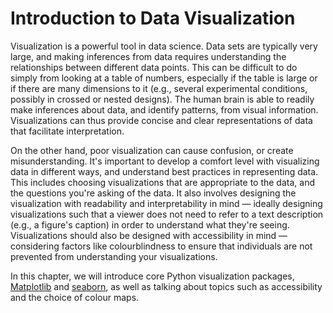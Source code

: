 # Introduction to Data Visualization

Visualization is a powerful tool in data science. Data sets are typically very large, and making inferences from data requires understanding the relationships between different data points. This can be difficult to do simply from looking at a table of numbers, especially if the table is large or if there are many dimensions to it (e.g., several experimental conditions, possibly in crossed or nested designs). The human brain is able to readily make inferences about data, and identify patterns, from visual information. Visualizations can thus provide concise and clear representations of data that facilitate interpretation.

On the other hand, poor visualization can cause confusion, or create misunderstanding. It's important to develop a comfort level with visualizing data in different ways, and understand best practices in representing data. This includes choosing visualizations that are appropriate to the data, and the questions you're asking of the data. It also involves designing the visualization with readability and interpretability in mind — ideally designing visualizations such that a viewer does not need to refer to a text description (e.g., a figure's caption) in order to understand what they're seeing. Visualizations should also be designed with accessibility in mind — considering factors like colourblindness to ensure that individuals are not prevented from understanding your visualizations.

In this chapter, we will introduce core Python visualization packages, [Matplotlib](https://matplotlib.org/) and [seaborn](https://seaborn.pydata.org), as well as talking about topics such as accessibility and the choice of colour maps. 
